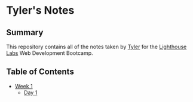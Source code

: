 # Tyler's Notes
## Summary
This repository contains all of the notes taken by [Tyler](https://github.com/tylercaceres) for the [Lighthouse Labs](https://www.lighthouselabs.ca/) Web Development Bootcamp.
## Table of Contents
* [Week 1](/Week_1)
  * [Day 1](/Week_1/Day_1)